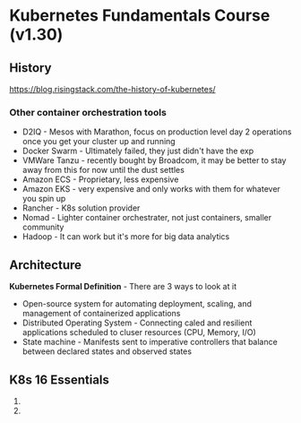 # Kubernetes Fundamentals Course (v1.30)

## History

https://blog.risingstack.com/the-history-of-kubernetes/ 

### Other container orchestration tools

* D2IQ - Mesos with Marathon, focus on production level day 2 operations once you get your cluster up and running
* Docker Swarm - Ultimately failed, they just didn't have the exp
* VMWare Tanzu - recently bought by Broadcom, it may be better to stay away from this for now until the dust settles
* Amazon ECS - Proprietary, less expensive
* Amazon EKS - very expensive and only works with them for whatever you spin up
* Rancher - K8s solution provider
* Nomad - Lighter container orchestrater, not just containers, smaller community
* Hadoop - It can work but it's more for big data analytics

## Architecture

**Kubernetes Formal Definition** - There are 3 ways to look at it
* Open-source system for automating deployment, scaling, and management of containerized applications
* Distributed Operating System - Connecting caled and resilient applications scheduled to cluser resources (CPU, Memory, I/O)
* State machine - Manifests sent to imperative controllers that balance between declared states and observed states

## K8s 16 Essentials

1. 
2. 
